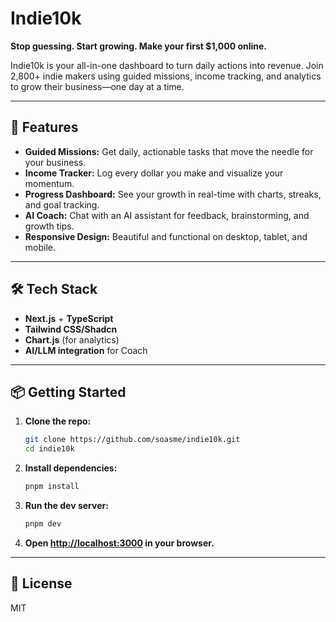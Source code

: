 # Indie10k

**Stop guessing. Start growing. Make your first $1,000 online.**

Indie10k is your all-in-one dashboard to turn daily actions into revenue. Join 2,800+ indie makers using guided missions, income tracking, and analytics to grow their business—one day at a time.

---

## 🚀 Features

- **Guided Missions:** Get daily, actionable tasks that move the needle for your business.
- **Income Tracker:** Log every dollar you make and visualize your momentum.
- **Progress Dashboard:** See your growth in real-time with charts, streaks, and goal tracking.
- **AI Coach:** Chat with an AI assistant for feedback, brainstorming, and growth tips.
- **Responsive Design:** Beautiful and functional on desktop, tablet, and mobile.

---

## 🛠️ Tech Stack

- **Next.js** + **TypeScript**
- **Tailwind CSS/Shadcn**
- **Chart.js** (for analytics)
- **AI/LLM integration** for Coach

---

## 📦 Getting Started

1. **Clone the repo:**
	```sh
	git clone https://github.com/soasme/indie10k.git
	cd indie10k
	```
2. **Install dependencies:**
	```sh
	pnpm install
	```
3. **Run the dev server:**
	```sh
	pnpm dev
	```
4. **Open [http://localhost:3000](http://localhost:3000) in your browser.**

---

## 📄 License

MIT